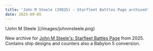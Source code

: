 ```yaml
---
title: 'John M Steele (29025) - Starfleet Battles Page archived'
date: 2025-09-05
---
```

!John M Steele ](/images/johnmsteele.png)

New archive for [John M Steele's: Starfleet Battles Page](https://fasast.netlify.app/johnmsteele/SFBattles/sfbttls.html) from 2025. Contains ship designs and counters also a Babylon 5 conversion.